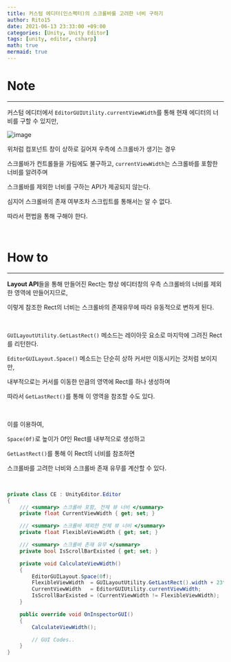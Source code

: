 ```yaml
---
title: 커스텀 에디터(인스펙터)의 스크롤바를 고려한 너비 구하기
author: Rito15
date: 2021-06-13 23:33:00 +09:00
categories: [Unity, Unity Editor]
tags: [unity, editor, csharp]
math: true
mermaid: true
---
```


# Note
---

커스텀 에디터에서 `EditorGUIUtility.currentViewWidth`를 통해 현재 에디터의 너비를 구할 수 있지만,

![image](https://user-images.githubusercontent.com/42164422/121812395-9ca8ab80-cca2-11eb-91e8-1c9f00c26e33.png)

위처럼 컴포넌트 창이 상하로 길어져 우측에 스크롤바가 생기는 경우

스크롤바가 컨트롤들을 가림에도 불구하고, `currentViewWidth`는 스크롤바를 포함한 너비를 알려주며

스크롤바를 제외한 너비를 구하는 API가 제공되지 않는다.

심지어 스크롤바의 존재 여부조차 스크립트를 통해서는 알 수 없다.

따라서 편법을 통해 구해야 한다.

<br>

# How to
---

**Layout API**들을 통해 만들어진 Rect는 항상 에디터창의 우측 스크롤바의 너비를 제외한 영역에 만들어지므로,

이렇게 참조한 Rect의 너비는 스크롤바의 존재유무에 따라 유동적으로 변하게 된다.

<br>

`GUILayoutUtility.GetLastRect()` 메소드는 레이아웃 요소로 마지막에 그려진 Rect를 리턴한다.

`EditorGUILayout.Space()` 메소드는 단순히 상하 커서만 이동시키는 것처럼 보이지만,

내부적으로는 커서를 이동한 만큼의 영역에 Rect를 하나 생성하며

따라서 `GetLastRect()`를 통해 이 영역을 참조할 수도 있다.

<br>

이를 이용하여,

`Space(0f)`로 높이가 0f인 Rect를 내부적으로 생성하고

`GetLastRect()`를 통해 이 Rect의 너비를 참조하면

스크롤바를 고려한 너비와 스크롤바 존재 유무를 계산할 수 있다.

<br>

```cs
private class CE : UnityEditor.Editor
{
    /// <summary> 스크롤바 포함, 전체 뷰 너비 </summary>
    private float CurrentViewWidth { get; set; }

    /// <summary> 스크롤바 제외한 전체 뷰 너비 </summary>
    private float FlexibleViewWidth { get; set; }

    /// <summary> 스크롤바 존재 유무 </summary>
    private bool IsScrollBarExisted { get; set; }

    private void CalculateViewWidth()
    {
        EditorGUILayout.Space(0f);
        FlexibleViewWidth  = GUILayoutUtility.GetLastRect().width + 23f;
        CurrentViewWidth   = EditorGUIUtility.currentViewWidth;
        IsScrollBarExisted = (CurrentViewWidth != FlexibleViewWidth);
    }

    public override void OnInspectorGUI()
    {
        CalculateViewWidth();

        // GUI Codes..
    }
}
```

<br>
